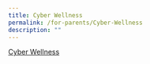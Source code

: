 ```yaml
---
title: Cyber Wellness
permalink: /for-parents/Cyber-Wellness
description: ""
---
```

[Cyber Wellness](https://www.moe.gov.sg/page%20not%20found?item=%2fprogrammes%2fcyber-wellness&user=extranet%5cAnonymous&site=moe-website)
